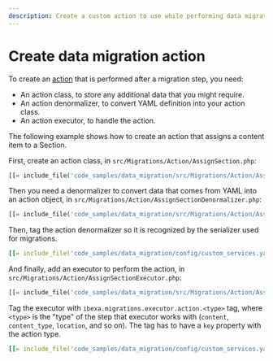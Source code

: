 ```yaml
---
description: Create a custom action to use while performing data migration.
---
```


# Create data migration action

To create an [action](data_migration_actions.md) that is performed after a migration step, you need:

- An action class, to store any additional data that you might require.
- An action denormalizer, to convert YAML definition into your action class.
- An action executor, to handle the action.

The following example shows how to create an action that assigns a content item to a Section.

First, create an action class, in `src/Migrations/Action/AssignSection.php`:

``` php
[[= include_file('code_samples/data_migration/src/Migrations/Action/AssignSection.php') =]]
```

Then you need a denormalizer to convert data that comes from YAML into an action object,
in `src/Migrations/Action/AssignSectionDenormalizer.php`:

``` php
[[= include_file('code_samples/data_migration/src/Migrations/Action/AssignSectionDenormalizer.php') =]]
```

Then, tag the action denormalizer so it is recognized by the serializer used for migrations.

``` yaml
[[= include_file('code_samples/data_migration/config/custom_services.yaml', 0, 5) =]]
```

And finally, add an executor to perform the action, in `src/Migrations/Action/AssignSectionExecutor.php`:

``` php
[[= include_file('code_samples/data_migration/src/Migrations/Action/AssignSectionExecutor.php') =]]
```

Tag the executor with `ibexa.migrations.executor.action.<type>` tag, where `<type>` is the "type" of the step
that executor works with (`content`, `content_type`, `location`, and so on).
The tag has to have a `key` property with the action type.

```yaml
[[= include_file('code_samples/data_migration/config/custom_services.yaml', 6, 9) =]]
```
